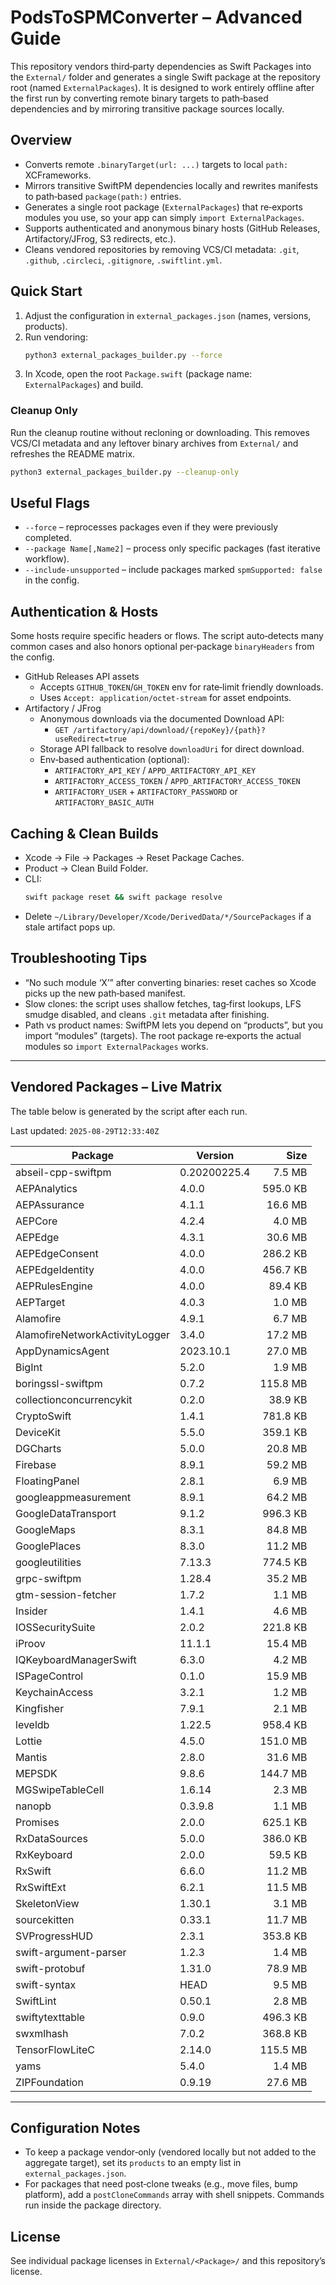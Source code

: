 # PodsToSPMConverter – Advanced Guide

This repository vendors third‑party dependencies as Swift Packages into the `External/` folder and generates a single Swift package at the repository root (named `ExternalPackages`). It is designed to work entirely offline after the first run by converting remote binary targets to path‑based dependencies and by mirroring transitive package sources locally.

## Overview
- Converts remote `.binaryTarget(url: ...)` targets to local `path:` XCFrameworks.
- Mirrors transitive SwiftPM dependencies locally and rewrites manifests to path‑based `package(path:)` entries.
- Generates a single root package (`ExternalPackages`) that re‑exports modules you use, so your app can simply `import ExternalPackages`.
- Supports authenticated and anonymous binary hosts (GitHub Releases, Artifactory/JFrog, S3 redirects, etc.).
- Cleans vendored repositories by removing VCS/CI metadata: `.git`, `.github`, `.circleci`, `.gitignore`, `.swiftlint.yml`.

## Quick Start
1. Adjust the configuration in `external_packages.json` (names, versions, products).
2. Run vendoring:
   ```bash
   python3 external_packages_builder.py --force
   ```
3. In Xcode, open the root `Package.swift` (package name: `ExternalPackages`) and build.


### Cleanup Only
Run the cleanup routine without recloning or downloading. This removes VCS/CI metadata and any leftover binary archives from `External/` and refreshes the README matrix.

```bash
python3 external_packages_builder.py --cleanup-only
```


## Useful Flags
- `--force` – reprocesses packages even if they were previously completed.
- `--package Name[,Name2]` – process only specific packages (fast iterative workflow).
- `--include-unsupported` – include packages marked `spmSupported: false` in the config.

## Authentication & Hosts
Some hosts require specific headers or flows. The script auto‑detects many common cases and also honors optional per‑package `binaryHeaders` from the config.

- GitHub Releases API assets
  - Accepts `GITHUB_TOKEN`/`GH_TOKEN` env for rate‑limit friendly downloads.
  - Uses `Accept: application/octet-stream` for asset endpoints.
- Artifactory / JFrog
  - Anonymous downloads via the documented Download API:
    - `GET /artifactory/api/download/{repoKey}/{path}?useRedirect=true`
  - Storage API fallback to resolve `downloadUri` for direct download.
  - Env‑based authentication (optional):
    - `ARTIFACTORY_API_KEY` / `APPD_ARTIFACTORY_API_KEY`
    - `ARTIFACTORY_ACCESS_TOKEN` / `APPD_ARTIFACTORY_ACCESS_TOKEN`
    - `ARTIFACTORY_USER` + `ARTIFACTORY_PASSWORD` or `ARTIFACTORY_BASIC_AUTH`

## Caching & Clean Builds
- Xcode → File → Packages → Reset Package Caches.
- Product → Clean Build Folder.
- CLI:
  ```bash
  swift package reset && swift package resolve
  ```
- Delete `~/Library/Developer/Xcode/DerivedData/*/SourcePackages` if a stale artifact pops up.

## Troubleshooting Tips
- “No such module ‘X’” after converting binaries: reset caches so Xcode picks up the new path‑based manifest.
- Slow clones: the script uses shallow fetches, tag‑first lookups, LFS smudge disabled, and cleans `.git` metadata after finishing.
- Path vs product names: SwiftPM lets you depend on “products”, but you import “modules” (targets). The root package re‑exports the actual modules so `import ExternalPackages` works.

---

## Vendored Packages – Live Matrix
The table below is generated by the script after each run.

<!-- BEGIN VENDOR MATRIX -->
Last updated: `2025-08-29T12:33:40Z`

| Package | Version | Size |
|---|---|---:|
| abseil-cpp-swiftpm | 0.20200225.4 | 7.5 MB |
| AEPAnalytics | 4.0.0 | 595.0 KB |
| AEPAssurance | 4.1.1 | 16.6 MB |
| AEPCore | 4.2.4 | 4.0 MB |
| AEPEdge | 4.3.1 | 30.6 MB |
| AEPEdgeConsent | 4.0.0 | 286.2 KB |
| AEPEdgeIdentity | 4.0.0 | 456.7 KB |
| AEPRulesEngine | 4.0.0 | 89.4 KB |
| AEPTarget | 4.0.3 | 1.0 MB |
| Alamofire | 4.9.1 | 6.7 MB |
| AlamofireNetworkActivityLogger | 3.4.0 | 17.2 MB |
| AppDynamicsAgent | 2023.10.1 | 27.0 MB |
| BigInt | 5.2.0 | 1.9 MB |
| boringssl-swiftpm | 0.7.2 | 115.8 MB |
| collectionconcurrencykit | 0.2.0 | 38.9 KB |
| CryptoSwift | 1.4.1 | 781.8 KB |
| DeviceKit | 5.5.0 | 359.1 KB |
| DGCharts | 5.0.0 | 20.8 MB |
| Firebase | 8.9.1 | 59.2 MB |
| FloatingPanel | 2.8.1 | 6.9 MB |
| googleappmeasurement | 8.9.1 | 64.2 MB |
| GoogleDataTransport | 9.1.2 | 996.3 KB |
| GoogleMaps | 8.3.1 | 84.8 MB |
| GooglePlaces | 8.3.0 | 11.2 MB |
| googleutilities | 7.13.3 | 774.5 KB |
| grpc-swiftpm | 1.28.4 | 35.2 MB |
| gtm-session-fetcher | 1.7.2 | 1.1 MB |
| Insider | 1.4.1 | 4.6 MB |
| IOSSecuritySuite | 2.0.2 | 221.8 KB |
| iProov | 11.1.1 | 15.4 MB |
| IQKeyboardManagerSwift | 6.3.0 | 4.2 MB |
| ISPageControl | 0.1.0 | 15.9 MB |
| KeychainAccess | 3.2.1 | 1.2 MB |
| Kingfisher | 7.9.1 | 2.1 MB |
| leveldb | 1.22.5 | 958.4 KB |
| Lottie | 4.5.0 | 151.0 MB |
| Mantis | 2.8.0 | 31.6 MB |
| MEPSDK | 9.8.6 | 144.7 MB |
| MGSwipeTableCell | 1.6.14 | 2.3 MB |
| nanopb | 0.3.9.8 | 1.1 MB |
| Promises | 2.0.0 | 625.1 KB |
| RxDataSources | 5.0.0 | 386.0 KB |
| RxKeyboard | 2.0.0 | 59.5 KB |
| RxSwift | 6.6.0 | 11.2 MB |
| RxSwiftExt | 6.2.1 | 11.5 MB |
| SkeletonView | 1.30.1 | 3.1 MB |
| sourcekitten | 0.33.1 | 11.7 MB |
| SVProgressHUD | 2.3.1 | 353.8 KB |
| swift-argument-parser | 1.2.3 | 1.4 MB |
| swift-protobuf | 1.31.0 | 78.9 MB |
| swift-syntax | HEAD | 9.5 MB |
| SwiftLint | 0.50.1 | 2.8 MB |
| swiftytexttable | 0.9.0 | 496.3 KB |
| swxmlhash | 7.0.2 | 368.8 KB |
| TensorFlowLiteC | 2.14.0 | 115.5 MB |
| yams | 5.4.0 | 1.4 MB |
| ZIPFoundation | 0.9.19 | 27.6 MB |
<!-- END VENDOR MATRIX -->








---

## Configuration Notes
- To keep a package vendor‑only (vendored locally but not added to the aggregate target), set its `products` to an empty list in `external_packages.json`.
- For packages that need post‑clone tweaks (e.g., move files, bump platform), add a `postCloneCommands` array with shell snippets. Commands run inside the package directory.

## License
See individual package licenses in `External/<Package>/` and this repository’s license.
